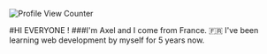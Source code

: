 ![Profile View Counter](https://komarev.com/ghpvc/?username=lepremieraxel)

#HI EVERYONE ! 
###I'm Axel and I come from France. 🇫🇷 I've been learning web development by myself for 5 years now. 
